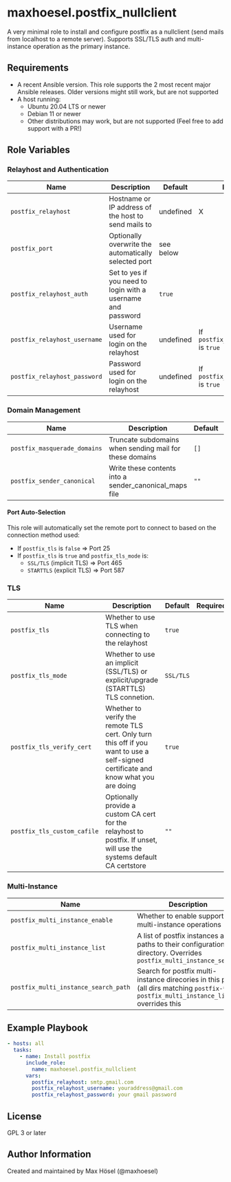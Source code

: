 maxhoesel.postfix_nullclient
=========

A very minimal role to install and configure postfix as a nullclient (send mails from localhost to a remote server).
Supports SSL/TLS auth and multi-instance operation as the primary instance.

Requirements
------------

- A recent Ansible version. This role supports the 2 most recent major Ansible releases.
  Older versions might still work, but are not supported
- A host running:
  - Ubuntu 20.04 LTS or newer
  - Debian 11 or newer
  - Other distributions may work, but are not supported (Feel free to add support with a PR!)

Role Variables
--------------

### Relayhost and Authentication

| Name | Description | Default | Required |
|------|-------------|---------|----------|
| `postfix_relayhost` | Hostname or IP address of the host to send mails to | undefined | X |
| `postfix_port` | Optionally overwrite the automatically selected port | see below | |
| `postfix_relayhost_auth` | Set to yes if you need to login with a username and password | `true` | |
| `postfix_relayhost_username` | Username used for login on the relayhost | undefined | If `postfix_relayhost_auth` is `true` |
| `postfix_relayhost_password` | Password used for login on the relayhost | undefined | If `postfix_relayhost_auth` is `true` |

### Domain Management

| Name | Description | Default | Required |
|------|-------------|---------|----------|
| `postfix_masquerade_domains` | Truncate subdomains when sending mail for these domains | `[]` | |
| `postfix_sender_canonical` | Write these contents into a sender_canonical_maps file | `""` | |

#### Port Auto-Selection

This role will automatically set the remote port to connect to based on the connection method used:

- If `postfix_tls` is `false` => Port 25
- If `postfix_tls` is `true` and `postfix_tls_mode` is:
  - `SSL/TLS` (implicit TLS) => Port 465
  - `STARTTLS` (explicit TLS) => Port 587

### TLS

| Name | Description | Default | Required |
|------|-------------|---------|----------|
| `postfix_tls` | Whether to use TLS when connecting to the relayhost | `true` | |
| `postfix_tls_mode` | Whether to use an implicit (SSL/TLS) or explicit/upgrade (STARTTLS) TLS connetion. | `SSL/TLS` | |
| `postfix_tls_verify_cert` | Whether to verify the remote TLS cert. Only turn this off if you want to use a self-signed certificate and know what you are doing | `true` | |
| `postfix_tls_custom_cafile` | Optionally provide a custom CA cert for the relayhost to postfix. If unset, will use the systems default CA certstore | `""` | |

### Multi-Instance

| Name | Description | Default | Required |
|------|-------------|---------|----------|
| `postfix_multi_instance_enable` | Whether to enable support for multi-instance operations | `true` | |
| `postfix_multi_instance_list` | A list of postfix instances as paths to their configuration directory. Overrides `postfix_multi_instance_search` | `[]` | |
| `postfix_multi_instance_search_path` |Search for postfix multi-instance direcories in this path (all dirs matching `postfix-*`). `postfix_multi_instance_list` overrides this | `"/etc"` | |


Example Playbook
----------------

```yaml
- hosts: all
  tasks:
    - name: Install postfix
      include_role:
        name: maxhoesel.postfix_nullclient
      vars:
        postfix_relayhost: smtp.gmail.com
        postfix_relayhost_username: youraddress@gmail.com
        postfix_relayhost_password: your gmail password
```

License
-------

GPL 3 or later

Author Information
------------------

Created and maintained by Max Hösel (@maxhoesel)

